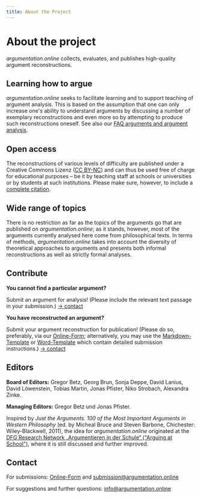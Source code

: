 ```yaml
---
title: About the Project
---
```


# About the project

_argumentation.online_ collects, evaluates, and publishes high-quality argument reconstructions.

## Learning how to argue

_argumentation.online_ seeks to facilitate learning and to support teaching of argument analysis. This is based on the assumption that one can only increase one's ability to understand arguments by discussing a number of exemplary reconstructions and even more so by attempting to produce such reconstructions oneself. See also our [FAQ arguments and argument analysis](faq/).

## Open access

The reconstructions of various levels of difficulty are published under a Creative Commons Lizenz ([CC BY-NC](http://creativecommons.org/licenses/by-nc/4.0/)) and can thus be used free of charge for educational purposes – be it by teaching staff at schools or universities or by students at such institutions. Please make sure, however, to include a [complete citation](https://www.academics.de/ratgeber/zitierregeln-wissenschaft-korrekt-zitieren).

## Wide range of topics

There is no restriction as far as the topics of the arguments go that are published on _argumentation.online_; as it stands, however, most of the arguments currently analysed here come from philosophical texts. In terms of methods, _argumentation.online_ takes into account the diversity of theoretical approaches to arguments and presents both informal reconstructions as well as strictly formal analyses.

## Contribute

**You cannot find a particular argument?**

Submit an argument for analysis! (Please include the relevant text passage in your submission.) [→ contact](#Contact)

**You have reconstructed an argument?**

Submit your argument reconstruction for publication! (Please do so, preferably, via our [Online-Form](https://forms.gle/TfHWZUELvRNJT14s5); alternatively, you may use the <a target="_blank" href="/resources/AUTOR1-AUTOR2_ArgOnl-JAHR-NUMMER.md.zip">Markdown-Template</a> or [Word-Template](/resources/AUTOR1-AUTOR2_ArgOnl-JAHR-NUMMER.docx) which contain detailed submission instructions.) [→ contact](#Contact)

## Editors

**Board of Editors:** Gregor Betz, Georg Brun, Sonja Deppe, David Lanius, David Löwenstein, Tobias Martin, Jonas Pfister, Niko Strobach, Alexandra Zinke.

**Managing Editors:** Gregor Betz und Jonas Pfister.

Inspired by _Just the Arguments. 100 of the Most Important Arguments in Western Philosophy_ (ed. by Micheal Bruce and Steven Barbone, Chichester: Wiley-Blackwell, 2011), the idea for _argumentation.online_ originated at the [DFG Research Network „Argumentieren in der Schule“ ("Arguing at School")](link), where it is still discussed and further improved.

## Contact

For submissions: [Online-Form](https://forms.gle/TfHWZUELvRNJT14s5) and [submission@argumentation.online](mailto:submission@argumentation.online)

For suggestions and further questions: [info@argumentation.online](mailto:info@argumentation.online)
